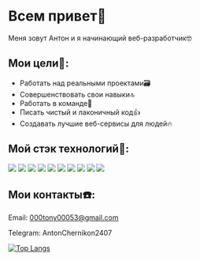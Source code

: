 # Всем привет👋

Меня зовут Антон и я начинающий веб-разработчик🤓

## Мои цели🎯:
- Работать над реальными проектами🗃️
- Совершенствовать свои навыки🔝
- Работать в команде🤝
- Писать чистый и лаконичный код👍
- Создавать лучшие веб-сервисы для людей🔥

## Мой стэк технологий🧰:

<img src="https://img.shields.io/badge/HTML-195d52?style=for-the-badge&logo=НАЗВАНИЕ ЛОГОТИПА&logoColor=ЦВЕТ ЛОГОТИПА"/> <img src="https://img.shields.io/badge/CSS-195d52?style=for-the-badge&logo=НАЗВАНИЕ ЛОГОТИПА&logoColor=ЦВЕТ ЛОГОТИПА"/> <img src="https://img.shields.io/badge/JavaScript-195d52?style=for-the-badge&logo=НАЗВАНИЕ ЛОГОТИПА&logoColor=ЦВЕТ ЛОГОТИПА"/> <img src="https://img.shields.io/badge/React-195d52?style=for-the-badge&logo=НАЗВАНИЕ ЛОГОТИПА&logoColor=ЦВЕТ ЛОГОТИПА"/> <img src="https://img.shields.io/badge/Node.js-195d52?style=for-the-badge&logo=НАЗВАНИЕ ЛОГОТИПА&logoColor=ЦВЕТ ЛОГОТИПА"/> <img src="https://img.shields.io/badge/Express.js-195d52?style=for-the-badge&logo=НАЗВАНИЕ ЛОГОТИПА&logoColor=ЦВЕТ ЛОГОТИПА"/> <img src="https://img.shields.io/badge/MongoDB-195d52?style=for-the-badge&logo=НАЗВАНИЕ ЛОГОТИПА&logoColor=ЦВЕТ ЛОГОТИПА"/> <img src="https://img.shields.io/badge/GIT-195d52?style=for-the-badge&logo=НАЗВАНИЕ ЛОГОТИПА&logoColor=ЦВЕТ ЛОГОТИПА"/> <img src="https://img.shields.io/badge/ООП-195d52?style=for-the-badge&logo=НАЗВАНИЕ ЛОГОТИПА&logoColor=ЦВЕТ ЛОГОТИПА"/> <img src="https://img.shields.io/badge/БЭМ-195d52?style=for-the-badge&logo=НАЗВАНИЕ ЛОГОТИПА&logoColor=ЦВЕТ ЛОГОТИПА"/>


## Мои контакты☎️:

Email: 000tony00053@gmail.com 

Telegram: AntonChernikon2407

[![Top Langs](https://github-readme-stats.vercel.app/api/top-langs/?username=antonchernikov2407&layout=compact&theme=dark)](https://github.com/anuraghazra/github-readme-stats)

